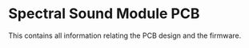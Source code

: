 # Spectral Sound Module PCB

This contains all information relating the PCB design and the firmware.







